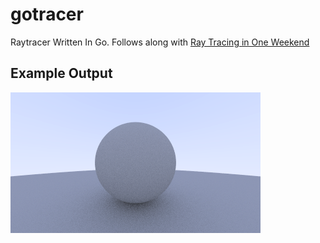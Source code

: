 # gotracer

Raytracer Written In Go. Follows along with [Ray Tracing in One Weekend](https://raytracing.github.io/books/RayTracingInOneWeekend.html)

## Example Output

![output of the renderer](./example.png)
